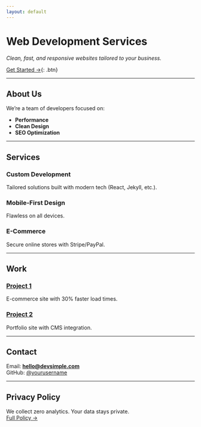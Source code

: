 ```yaml
---
layout: default
---
```


# Web Development Services  
*Clean, fast, and responsive websites tailored to your business.*  

[Get Started →](#contact){: .btn}  

---

## About Us  
We’re a team of developers focused on:  
- **Performance**  
- **Clean Design**  
- **SEO Optimization**  

---

## Services  
### Custom Development  
Tailored solutions built with modern tech (React, Jekyll, etc.).  

### Mobile-First Design  
Flawless on all devices.  

### E-Commerce  
Secure online stores with Stripe/PayPal.  

---

## Work  
### [Project 1](#)  
E-commerce site with 30% faster load times.  

### [Project 2](#)  
Portfolio site with CMS integration.  

---

## Contact  
Email: **hello@devsimple.com**  
GitHub: [@yourusername](https://github.com/yourusername)  

---

## Privacy Policy  
We collect zero analytics. Your data stays private.  
[Full Policy →](#)  
